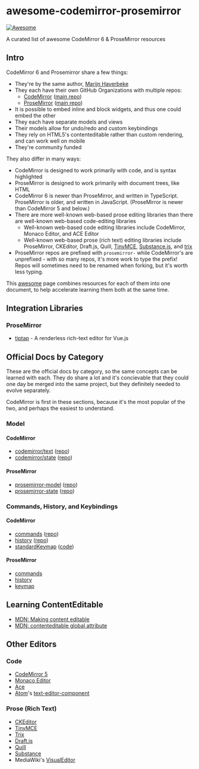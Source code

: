 # awesome-codemirror-prosemirror

[![Awesome](https://awesome.re/badge-flat.svg)](https://awesome.re)

A curated list of awesome CodeMirror 6 & ProseMirror resources

## Intro

CodeMirror 6 and Prosemirror share a few things:

- They're by the same author, [Marijn Haverbeke](https://marijnhaverbeke.nl/)
- They each have their own GitHub Organizations with multiple repos:
  - [CodeMirror](https://github.com/codemirror) ([main repo](https://github.com/codemirror/codemirror.next))
  - [ProseMirror](https://github.com/ProseMirror) ([main repo](https://github.com/ProseMirror/prosemirror))
- It is possible to embed inline and block widgets, and thus one could embed the other
- They each have separate models and views
- Their models allow for undo/redo and custom keybindings
- They rely on HTML5's contenteditable rather than custom rendering, and can work well on mobile
- They're community funded

They also differ in many ways:

- CodeMirror is designed to work primarily with code, and is syntax highlighted
- ProseMirror is designed to work primarily with document trees, like HTML
- CodeMirror 6 is newer than ProseMirror, and written in TypeScript. ProseMirror is older, and written in JavaScript. (ProseMirror is newer than CodeMirror 5 and below.)
- There are more well-known web-based prose editing libraries than there are well-known web-based code-editing libraries
  - Well-known web-based code editing libraries include CodeMirror, Monaco Editor, and ACE Editor
  - Well-known web-based prose (rich text) editing libraries include ProseMirror, CKEditor, Draft.js, Quill, [TinyMCE](https://github.com/tinymce/tinymce), [Substance.js](https://github.com/substance/substance), and [trix](https://github.com/basecamp/trix)
- ProseMirror repos are prefixed with `prosemirror-` while CodeMirror's are unprefixed - with so many repos, it's more work to type the prefix! Repos will sometimes need to be renamed when forking, but it's worth less typing.

This [awesome]((https://awesome.re)) page combines resources for each of them into one
document, to help accelerate learning them both at the same time.

## Integration Libraries

### ProseMirror

- [tiptap](https://github.com/ueberdosis/tiptap) - A renderless rich-text editor for Vue.js

## Official Docs by Category

These are the official docs by category, so the same concepts can be learned with each.
They do share a lot and it's concievable that they could one day be merged into the
same project, but they definitely needed to evolve separately.

CodeMirror is first in these sections, because it's the most popular of the two,
and perhaps the easiest to understand.

### Model

#### CodeMirror

- [codemirror/text](https://codemirror.net/6/docs/ref/#text) ([repo](https://github.com/codemirror/text))
- [codemirror/state](https://codemirror.net/6/docs/ref/#state) ([repo](https://github.com/codemirror/state))

#### ProseMirror

- [prosemirror-model](https://prosemirror.net/docs/ref/#model) ([repo](https://github.com/ProseMirror/prosemirror-model))
- [prosemirror-state](https://prosemirror.net/docs/ref/#state) ([repo](https://github.com/ProseMirror/prosemirror-state))

### Commands, History, and Keybindings

#### CodeMirror

- [commands](https://codemirror.net/6/docs/ref/#commands) ([repo](https://github.com/codemirror/commands))
- [history](https://codemirror.net/6/docs/ref/#history) ([repo](https://github.com/codemirror/history))
- [standardKeymap](https://codemirror.net/6/docs/ref/#commands.standardKeymap) ([code](https://github.com/codemirror/commands/blob/main/src/commands.ts#L691))

#### ProseMirror

- [commands](https://prosemirror.net/docs/guide/#commands)
- [history](https://prosemirror.net/docs/ref/#history)
- [keymap](https://prosemirror.net/docs/ref/#keymap)

## Learning ContentEditable

- [MDN: Making content editable](https://developer.mozilla.org/en-US/docs/Web/Guide/HTML/Editable_content)
- [MDN: contenteditable global attribute](https://developer.mozilla.org/en-US/docs/Web/HTML/Global_attributes/contenteditable)

## Other Editors

### Code

- [CodeMirror 5](https://github.com/codemirror/CodeMirror)
- [Monaco Editor](https://microsoft.github.io/monaco-editor/)
- [Ace](https://ace.c9.io/)
- [Atom](https://github.com/atom)'s [text-editor-component](https://github.com/atom/atom/blob/master/src/text-editor-component.js)

### Prose (Rich Text)

- [CKEditor](https://ckeditor.com/)
- [TinyMCE](https://github.com/tinymce/tinymce)
- [Trix](https://trix-editor.org/)
- [Draft.js](https://draftjs.org/)
- [Quill](https://quilljs.com/)
- [Substance](https://github.com/substance/substance)
- MediaWiki's [VisualEditor](https://www.mediawiki.org/wiki/VisualEditor)
